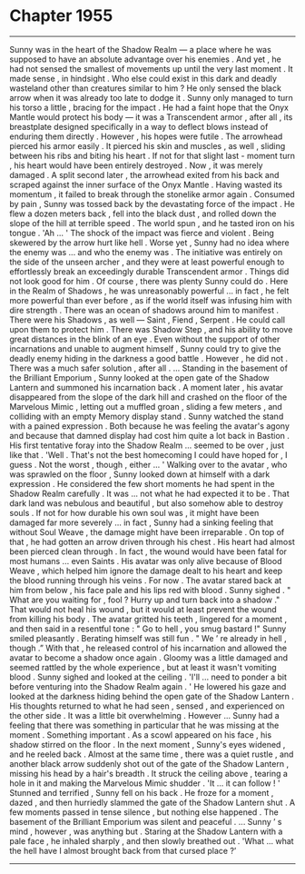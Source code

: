 
# Chapter 1955


---

Sunny was in the heart of the Shadow Realm — a place where he was supposed to have an absolute advantage over his enemies . And yet , he had not sensed the smallest of movements up until the very last moment .
It made sense , in hindsight .
Who else could exist in this dark and deadly wasteland other than creatures similar to him ?
He only sensed the black arrow when it was already too late to dodge it . Sunny only managed to turn his torso a little , bracing for the impact . He had a faint hope that the Onyx Mantle would protect his body — it was a Transcendent armor , after all , its breastplate designed specifically in a way to deflect blows instead of enduring them directly .
However , his hopes were futile .
The arrowhead pierced his armor easily . It pierced his skin and muscles , as well , sliding between his ribs and biting his heart .
If not for that slight last - moment turn , his heart would have been entirely destroyed . Now , it was merely damaged .
A split second later , the arrowhead exited from his back and scraped against the inner surface of the Onyx Mantle . Having wasted its momentum , it failed to break through the stonelike armor again .
Consumed by pain , Sunny was tossed back by the devastating force of the impact . He flew a dozen meters back , fell into the black dust , and rolled down the slope of the hill at terrible speed . The world spun , and he tasted iron on his tongue .
'Ah ... '
The shock of the impact was fierce and violent . Being skewered by the arrow hurt like hell .
Worse yet , Sunny had no idea where the enemy was ... and who the enemy was . The initiative was entirely on the side of the unseen archer , and they were at least powerful enough to effortlessly break an exceedingly durable Transcendent armor .
Things did not look good for him .
Of course , there was plenty Sunny could do .
Here in the Realm of Shadows , he was unreasonably powerful ... in fact , he felt more powerful than ever before , as if the world itself was infusing him with dire strength .
There was an ocean of shadows around him to manifest . There were his Shadows , as well — Saint , Fiend , Serpent . He could call upon them to protect him . There was Shadow Step , and his ability to move great distances in the blink of an eye .
Even without the support of other incarnations and unable to augment himself , Sunny could try to give the deadly enemy hiding in the darkness a good battle . However , he did not .
There was a much safer solution , after all .
... Standing in the basement of the Brilliant Emporium , Sunny looked at the open gate of the Shadow Lantern and summoned his incarnation back .
A moment later , his avatar disappeared from the slope of the dark hill and crashed on the floor of the Marvelous Mimic , letting out a muffled groan , sliding a few meters , and colliding with an empty Memory display stand .
Sunny watched the stand with a pained expression .
Both because he was feeling the avatar's agony and because that damned display had cost him quite a lot back in Bastion .
His first tentative foray into the Shadow Realm ... seemed to be over , just like that .
'Well . That's not the best homecoming I could have hoped for , I guess . Not the worst , though , either ... '
Walking over to the avatar , who was sprawled on the floor , Sunny looked down at himself with a dark expression .
He considered the few short moments he had spent in the Shadow Realm carefully .
It was ... not what he had expected it to be .
That dark land was nebulous and beautiful , but also somehow able to destroy souls . If not for how durable his own soul was , it might have been damaged far more severely ... in fact , Sunny had a sinking feeling that without Soul Weave , the damage might have been irreparable .
On top of that , he had gotten an arrow driven through his chest . His heart had almost been pierced clean through .
In fact , the wound would have been fatal for most humans ... even Saints . His avatar was only alive because of Blood Weave , which helped him ignore the damage dealt to his heart and keep the blood running through his veins .
For now .
The avatar stared back at him from below , his face pale and his lips red with blood .
Sunny sighed .
" What are you waiting for , fool ? Hurry up and turn back into a shadow ."
That would not heal his wound , but it would at least prevent the wound from killing his body .
The avatar gritted his teeth , lingered for a moment , and then said in a resentful tone :
" Go to hell , you smug bastard !"
Sunny smiled pleasantly .
Berating himself was still fun .
" We ’ re already in hell , though .”
With that , he released control of his incarnation and allowed the avatar to become a shadow once again .
Gloomy was a little damaged and seemed rattled by the whole experience , but at least it wasn't vomiting blood .
Sunny sighed and looked at the ceiling .
'I'll ... need to ponder a bit before venturing into the Shadow Realm again . '
He lowered his gaze and looked at the darkness hiding behind the open gate of the Shadow Lantern .
His thoughts returned to what he had seen , sensed , and experienced on the other side . It was a little bit overwhelming . However ...
Sunny had a feeling that there was something in particular that he was missing at the moment .
Something important .
As a scowl appeared on his face , his shadow stirred on the floor .
In the next moment , Sunny's eyes widened , and he reeled back .
Almost at the same time , there was a quiet rustle , and another black arrow suddenly shot out of the gate of the Shadow Lantern , missing his head by a hair's breadth .
It struck the ceiling above , tearing a hole in it and making the Marvelous Mimic shudder .
'It ... it can follow ! '
Stunned and terrified , Sunny fell on his back . He froze for a moment , dazed , and then hurriedly slammed the gate of the Shadow Lantern shut .
A few moments passed in tense silence , but nothing else happened .
The basement of the Brilliant Emporium was silent and peaceful .
... Sunny ’ s mind , however , was anything but .
Staring at the Shadow Lantern with a pale face , he inhaled sharply , and then slowly breathed out .
'What ... what the hell have I almost brought back from that cursed place ?’

---

